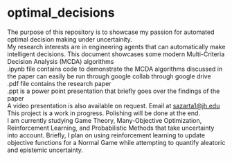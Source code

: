 # optimal_decisions
The purpose of this repository is to showcase my passion for automated optimal decision making under uncertainity.<br>
My research interests are in engineering agents that can automatically make intelligent decisions.
This document showcases some modern Multi-Criteria Decision Analysis (MCDA) algorithms <br>
.ipynb file contains code to demonstrate the MCDA algorithms discussed in the paper can easily be run through google collab through google drive<br>
.pdf file contains the research paper <br>
.ppt is a power point presentation that briefly goes over the findings of the paper <br>
A video presentation is also available on request. Email at sazarta1@jh.edu <br>
This project is a work in progress. Polishing will be done at the end.<br>
I am currently studying Game Theory, Many-Objective Optimization, Reinforcement Learning, and Probabilistic Methods that take uncertainty into account. Briefly, I plan on using reinforcement learning to update objective functions for a Normal Game while attempting to quantify aleatoric and epistemic uncertainty.<br>
